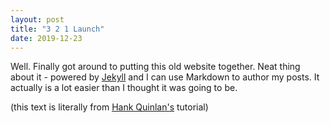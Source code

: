 ```yaml
---
layout: post
title: "3 2 1 Launch"
date: 2019-12-23
---
```


Well. Finally got around to putting this old website together.
Neat thing about it - powered by [Jekyll](http://jekyllrb.com) and I can use Markdown to author my posts.
It actually is a lot easier than I thought it was going to be.

(this text is literally from [Hank Quinlan's](http://jmcglone.com/guides/github-pages/) tutorial)
